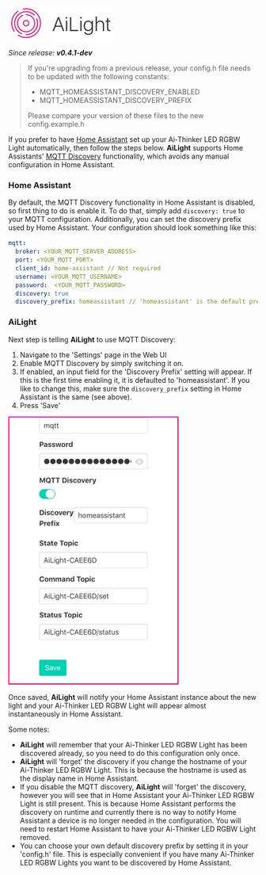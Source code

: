 ![](images/ailight_logo.png)

_Since release: **v0.4.1-dev**_

>If you're upgrading from a previous release, your config.h file needs to be updated with the following constants:
>- MQTT_HOMEASSISTANT_DISCOVERY_ENABLED
>- MQTT_HOMEASSISTANT_DISCOVERY_PREFIX
>
>Please compare your version of these files to the new config.example.h

If you prefer to have [Home Assistant](https://home-assistant.io/) set up your Ai-Thinker LED RGBW Light automatically, then follow the steps below. **AiLight** supports Home Assistants' [MQTT Discovery](https://home-assistant.io/docs/mqtt/discovery/) functionality, which avoids any manual configuration in Home Assistant.

### Home Assistant
By default, the MQTT Discovery functionality in Home Assistant is disabled, so first thing to do is enable it. To do that, simply add `discovery: true` to your MQTT configuration. Additionally, you can set the discovery prefix used by Home Assistant. Your configuration should look something like this:

```YAML
mqtt:
  broker: <YOUR_MQTT_SERVER_ADDRESS>
  port: <YOUR_MQTT_PORT>
  client_id: home-assistant // Not required
  username: <YOUR_MQTT_USERNAME>
  password:  <YOUR_MQTT_PASSWORD>
  discovery: true
  discovery_prefix: homeassistant // 'homeassistant' is the default prefix, but can of course be changed
```

### AiLight
Next step is telling **AiLight** to use MQTT Discovery:

1. Navigate to the 'Settings' page in the Web UI
2. Enable MQTT Discovery by simply switching it on.
3. If enabled, an input field for the 'Discovery Prefix' setting will appear. If this is the first time enabling it, it is defaulted to 'homeassistant'. If you like to change this, make sure the `discovery_prefix` setting in Home Assistant is the same (see above).
4. Press 'Save'

![AiLight - MQTT Discovery](images/ailight_discovery.png)

Once saved, **AiLight** will notify your Home Assistant instance about the new light and your Ai-Thinker LED RGBW Light will appear almost instantaneously in Home Assistant.

Some notes:
- **AiLight** will remember that your Ai-Thinker LED RGBW Light has been discovered already, so you need to do this configuration only once.
- **AiLight** will 'forget' the discovery if you change the hostname of your Ai-Thinker LED RGBW Light. This is because the hostname is used as the display name in Home Assistant.
- If you disable the MQTT discovery, **AiLight** will 'forget' the discovery, however you will see that in Home Assistant your Ai-Thinker LED RGBW Light is still present. This is because Home Assistant performs the discovery on runtime and currently there is no way to notify Home Assistant a device is no longer needed in the configuration. You will need to restart Home Assistant to have your Ai-Thinker LED RGBW Light removed.
- You can choose your own default discovery prefix by setting it in your 'config.h' file. This is especially convenient if you have many Ai-Thinker LED RGBW Lights you want to be discovered by Home Assistant.